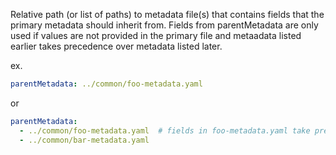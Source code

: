 Relative path (or list of paths) to metadata file(s) that contains fields that the primary metadata should inherit from. Fields from parentMetadata are only used if values are not provided in the primary file and metaadata listed earlier takes precedence over metadata listed later.

ex.

```yaml
parentMetadata: ../common/foo-metadata.yaml
```

or 

```yaml
parentMetadata:
  - ../common/foo-metadata.yaml  # fields in foo-metadata.yaml take precedence to fields in bar-metadata.yaml
  - ../common/bar-metadata.yaml
```